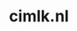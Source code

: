 ---
layout: post
title:  "cimlk.nl"
internal_url:  "/dutchgov/cimlk.nl.html"
subdomains_count: 3
all_subdomains_count: 5
urls_count: 3
ssl_rank: 0
http_rank: 70
url_link: /data/cimlk.nl/urls.txt
all_subdomains_link: /data/cimlk.nl/all_subdomains.txt
subdomains_link: /data/cimlk.nl/subdomains.txt
categories: dutchgov
---